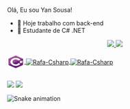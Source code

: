  Olá, Eu sou Yan Sousa!

- 🔭 Hoje trabalho com back-end
- 🌱 Estudante de C# .NET

<div align="center">
  <a href="https://github.com/YanSousa">
  <img height="180em" src="https://github-readme-stats.vercel.app/api?username=YanSousa&show_icons=true&theme=dark&include_all_commits=true&count_private=true"/>
  <img height="180em" src="https://github-readme-stats.vercel.app/api/top-langs/?username=YanSousa&layout=compact&langs_count=7&theme=dark"/>
</div>
 <div style="display: inline_block"><br>
 <img align="center" alt="Rafa-Csharp" height="30" width="40" src="https://raw.githubusercontent.com/devicons/devicon/master/icons/csharp/csharp-original.svg">
    <img align="center" alt="Rafa-Csharp" height="30" width="40" src="https://cdn.jsdelivr.net/gh/devicons/devicon/icons/dotnetcore/dotnetcore-original.svg">
    <img align="center" alt="Rafa-Csharp" height="30" width="40" src="https://cdn.jsdelivr.net/gh/devicons/devicon/icons/java/java-original-wordmark.svg">
 </div>
  
  ##
  
 <div> 
  
  <a href="https://https://www.linkedin.com/in/yansousa/" target="_blank"><img src="https://img.shields.io/badge/-LinkedIn-%230077B5?style=for-the-badge&logo=linkedin&logoColor=white" target="_blank"></a> 
  <a href = "mailto:Nadoriel.old@gmail.com"><img src="https://img.shields.io/badge/-Gmail-%23333?style=for-the-badge&logo=gmail&logoColor=white" target="_blank"></a>
 
   ![Snake animation](https://github.com/YanSousa/YanSousa/blob/output/github-contribution-grid-snake.svg)
 
</div>
    
   
   
